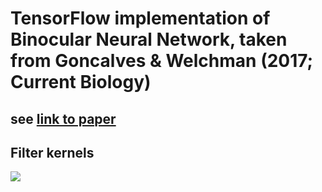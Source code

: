 # TensorFlow implementation of Binocular Neural Network, taken from Goncalves & Welchman (2017; Current Biology)
see [link to paper](https://www.cell.com/current-biology/fulltext/S0960-9822(17)30404-9)
----
## Filter kernels
![](./figures/kernelsBeforeAndAfterTraining)

